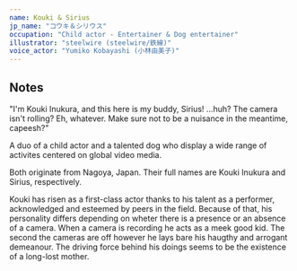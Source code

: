 ```yaml
---
name: Kouki & Sirius
jp_name: "コウキ＆シリウス"
occupation: "Child actor - Entertainer & Dog entertainer"
illustrator: "steelwire (steelwire/鉄線)"
voice_actor: "Yumiko Kobayashi (小林由美子)"
---
```


## Notes

"I'm Kouki Inukura, and this here is my buddy, Sirius! …huh? The camera isn't rolling? Eh, whatever. Make sure not to be a nuisance in the meantime, capeesh?"

A duo of a child actor and a talented dog who display a wide range of activites centered on global video media. 

Both originate from Nagoya, Japan. Their full names are Kouki Inukura and Sirius, respectively. 

Kouki has risen as a first-class actor thanks to his talent as a performer, acknowledged and esteemed by peers in the field. Because of that, his personality differs depending on wheter there is a presence or an absence of a camera. When a camera is recording he acts as a meek good kid. The second the cameras are off however he lays bare his haugthy and arrogant demeanour. The driving force behind his doings seems to be the existence of a long-lost mother.

